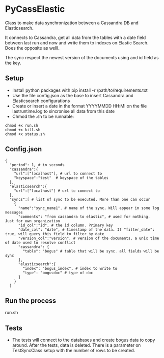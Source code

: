# PyCassElastic
Class to make data synchronization between a Cassandra DB and Elasticsearch.

It connects to Cassandra, get all data from the tables with a date field between last run and now and write them to indexes on Elastic Search. Does the opposite as welll.

The sync respect the newest version of the documents using and id field as the key.

## Setup
- Install python packages with pip install -r /path/to/requirements.txt
- Use the file config.json as the base to insert Cassandra and Elasticsearch configurations
- Create or insert a date in the format YYYYMMDD HH:MI on the file lastruntime.log to sincronise all data from this date
- Chmod the .sh to be runnable:
```
chmod +x run.sh
chmod +x kill.sh
chmod +x status.sh
```


## Config.json
```
{
  "period": 1, # in seconds
  "cassandra":{
    "url":["localhost"], # url to connect to
    "keyspace":"test"  # keyspace of the tables
  },
  "elasticsearch":{
    "url":["localhost"] # url to connect to
  },
  "syncs":[ # list of sync to be executed. More than one can occur
    {
      "name":"sync_name1", # name of the sync. Will appear in some log messages
      "comments": "from cassandra to elastic", # used for nothing. Just for own organization
      "id_col":"id", # the id column. Primary key
      "date_col": "date", # timestamp of the data. If "filter_date": true, will query this field to filter by date
      "version_col":"version", # version of the documents. a unix time of date used to resolve conflict
      "cassandra": {
        "table": "bogus" # table that will be sync. all fields will be sync
      },
      "elasticsearch":{
        "index": "bogus_index", # index to write to
        "type": "bogusdoc" # type of doc
      }
    }
  ]
```

## Run the process
run.sh

## Tests
- The tests will connect to the databases and create bogus data to copy around. After the tests, data is deleted. There is a parameter on TestSyncClass.setup with the number of rows to be created.
